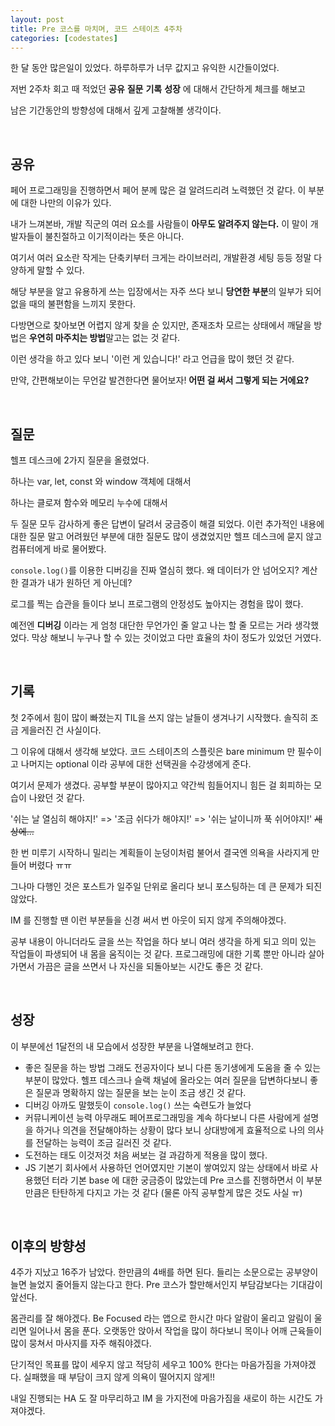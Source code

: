 ```yaml
---
layout: post
title: Pre 코스를 마치며, 코드 스테이츠 4주차
categories: [codestates]
---
```


한 달 동안 많은일이 있었다. 하루하루가 너무 값지고 유익한 시간들이었다. 

저번 2주차 회고 때 적었던 **공유** **질문** **기록** **성장** 에 대해서 간단하게 체크를 해보고

남은 기간동안의 방향성에 대해서 깊게 고찰해볼 생각이다.

<br>

## 공유

페어 프로그래밍을 진행하면서 페어 분께 많은 걸 알려드리려 노력했던 것 같다. 이 부분에 대한 나만의 이유가 있다.

내가 느껴본바, 개발 직군의 여러 요소를 사람들이 **아무도 알려주지 않는다.** 이 말이 개발자들이 불친절하고 이기적이라는 뜻은 아니다.

여기서 여러 요소란 작게는 단축키부터 크게는 라이브러리, 개발환경 세팅 등등 정말 다양하게 말할 수 있다.

해당 부분을 알고 유용하게 쓰는 입장에서는 자주 쓰다 보니 **당연한 부분**의 일부가 되어 없을 때의 불편함을 느끼지 못한다.

다방면으로 찾아보면 어렵지 않게 찾을 순 있지만, 존재조차 모르는 상태에서 깨달을 방법은 **우연히 마주치는 방법**말고는 없는 것 같다.

이런 생각을 하고 있다 보니 '이런 게 있습니다!' 라고 언급을 많이 했던 것 같다. 

만약, 간편해보이는 무언갈 발견한다면 물어보자! **어떤 걸 써서 그렇게 되는 거에요?**

<br>

## 질문

헬프 데스크에 2가지 질문을 올렸었다.

하나는 var, let, const 와 window 객체에 대해서 

하나는 클로져 함수와 메모리 누수에 대해서

두 질문 모두 감사하게 좋은 답변이 달려서 궁금증이 해결 되었다. 이런 추가적인 내용에 대한 질문 말고 어려웠던 부분에 대한 질문도 많이 생겼었지만  헬프 데스크에 묻지 않고 컴퓨터에게 바로 물어봤다.

 <code>console.log()</code>를 이용한 디버깅을 진짜 열심히 했다. 왜 데이터가 안 넘어오지? 계산한 결과가 내가 원하던 게 아닌데?

로그를 찍는 습관을 들이다 보니 프로그램의 안정성도 높아지는 경험을 많이 했다.

예전엔 **디버깅** 이라는 게 엄청 대단한 무언가인 줄 알고 나는 할 줄 모르는 거라 생각했었다. 막상 해보니 누구나 할 수 있는 것이었고 다만 효율의 차이 정도가 있었던 거였다.

<br>

## 기록

첫 2주에서 힘이 많이 빠졌는지 TIL을 쓰지 않는 날들이 생겨나기 시작했다. 솔직히 조금 게을러진 건 사실이다.

그 이유에 대해서 생각해 보았다. 코드 스테이츠의 스플릿은 bare minimum 만 필수이고 나머지는 optional 이라 공부에 대한 선택권을 수강생에게 준다.

여기서 문제가 생겼다. 공부할 부분이 많아지고 약간씩 힘들어지니 힘든 걸 회피하는 모습이 나왔던 것 같다.

'쉬는 날 열심히 해야지!' => '조금 쉬다가 해야지!' => '쉬는 날이니까 푹 쉬어야지!' ~~세상에...~~

한 번 미루기 시작하니 밀리는 계획들이 눈덩이처럼 불어서 결국엔 의욕을 사라지게 만들어 버렸다 ㅠㅠ

그나마 다행인 것은 포스트가 일주일 단위로 올리다 보니 포스팅하는 데 큰 문제가 되진 않았다.

IM 를 진행할 땐 이런 부분들을 신경 써서 번 아웃이 되지 않게 주의해야겠다.

공부 내용이 아니더라도 글을 쓰는 작업을 하다 보니 여러 생각을 하게 되고 의미 있는 작업들이 파생되어 내 몸을 움직이는 것 같다. 프로그래밍에 대한 기록 뿐만 아니라 살아가면서 가끔은 글을 쓰면서 나 자신을 되돌아보는 시간도 좋은 것 같다.

<br>

## 성장

이 부분에선 1달전의 내 모습에서 성장한 부분을 나열해보려고 한다.

- 좋은 질문을 하는 방법
  그래도 전공자이다 보니 다른 동기생에게 도움을 줄 수 있는 부분이 많았다. 헬프 데스크나 슬랙 채널에 올라오는 여러 질문을 답변하다보니 좋은 질문과 명확하지 않는 질문을 보는 눈이 조금 생긴 것 같다.
- 디버깅
  아까도 말했듯이 <code>console.log()</code> 쓰는 숙련도가 늘었다
- 커뮤니케이션 능력
  아무래도 페어프로그래밍을 계속 하다보니 다른 사람에게 설명을 하거나 의견을 전달해야하는 상황이 많다 보니 상대방에게 효율적으로 나의 의사를 전달하는 능력이 조금 길러진 것 같다.
- 도전하는 태도
  이것저것 처음 써보는 걸 과감하게 적용을 많이 했다.
- JS 기본기
  회사에서 사용하던 언어였지만 기본이 쌓여있지 않는 상태에서 바로 사용했던 터라 기본 base 에 대한 궁금증이 많았는데 Pre 코스를 진행하면서 이 부분만큼은 탄탄하게 다지고 가는 것 같다 (물론 아직 공부할게 많은 것도 사실 ㅠ)

<br>

## 이후의 방향성

4주가 지났고 16주가 남았다. 한만큼의 4배를 하면 된다. 들리는 소문으로는 공부양이 늘면 늘었지 줄어들지 않는다고 한다. Pre 코스가 할만해서인지 부담감보다는 기대감이 앞선다. 

몸관리를 잘 해야겠다. Be Focused 라는 앱으로 한시간 마다 알람이 울리고 알림이 울리면 일어나서 몸을 푼다. 오랫동안 앉아서 작업을 많이 하다보니 목이나 어깨 근육들이 많이 뭉쳐서 마사지를 자주 해줘야겠다.

단기적인 목표를 많이 세우지 않고 적당히 세우고 100% 한다는 마음가짐을 가져야겠다. 실패했을 때 부담이 크지 않게 의욕이 떨어지지 않게!!

내일 진행되는 HA 도 잘 마무리하고 IM 을 가지전에 마음가짐을 새로이 하는 시간도 가져야겠다.


